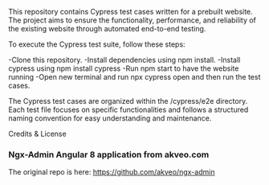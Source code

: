 This repository contains Cypress test cases written for a prebuilt website. The project aims to ensure the functionality, performance, and reliability of the existing website through automated end-to-end testing.

To execute the Cypress test suite, follow these steps:
    
-Clone this repository.	
-Install dependencies using npm install.
-Install cypress using npm install cypress
-Run npm start to have the website running
-Open new terminal and run npx cypress open and then run the test cases.

The Cypress test cases are organized within the /cypress/e2e directory. Each test file focuses on specific functionalities and follows a structured naming convention for easy understanding and maintenance.

Credits & License
### Ngx-Admin Angular 8 application from akveo.com

The original repo is here: https://github.com/akveo/ngx-admin
